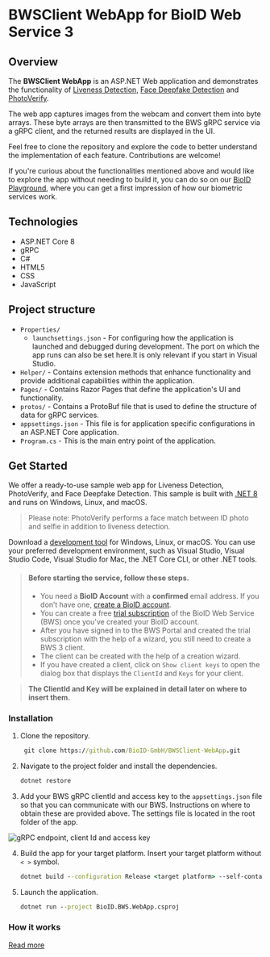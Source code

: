 ﻿# BWSClient WebApp for BioID Web Service 3

## Overview
The **BWSClient WebApp** is an ASP.NET Web application and demonstrates the functionality of
[Liveness Detection][liveness], [Face Deepfake Detection][deepfake] and [PhotoVerify][photoverify].

The web app captures images from the webcam and convert them into byte arrays. These byte arrays are then transmitted to the BWS gRPC service via a gRPC client,
and the returned results are displayed in the UI.

Feel free to clone the repository and explore the code to better understand the implementation of each feature. Contributions are welcome!

If you're curious about the functionalities mentioned above and would like to explore the app without needing to build it,
you can do so on our [BioID Playground][playground], where you can get a first impression of how our biometric services work.

## Technologies
- ASP.NET Core 8
- gRPC
- C#
- HTML5 
- CSS
- JavaScript

## Project structure
- `Properties/`
    - `launchsettings.json` - For configuring how the application is launched and debugged during development.
  The port on which the app runs can also be set here.It is only relevant if you start in Visual Studio.
- `Helper/` - Contains extension methods that enhance functionality and provide additional capabilities within the application.
- `Pages/` - Contains Razor Pages that define the application's UI and functionality.
- `protos/` - Contains a ProtoBuf file that is used to define the structure of data for gRPC services.
- `appsettings.json` - This file is for application specific configurations in an ASP.NET Core application.
- `Program.cs` - This is the main entry point of the application.

## Get Started
We offer a ready-to-use sample web app for Liveness Detection, PhotoVerify, and Face Deepfake Detection.
This sample is built with [.NET 8][dotnet8] and runs on Windows, Linux, and macOS.
> Please note: PhotoVerify performs a face match between ID photo and selfie in addition to liveness detection.

Download a [development tool][dotnettools] for Windows, Linux, or macOS. You can use your preferred development environment,
such as Visual Studio, Visual Studio Code, Visual Studio for Mac, the .NET Core CLI, or other .NET tools.


> #### Before starting the service, follow these steps.
> - You need a **BioID Account** with a **confirmed** email address. If you don’t have one, [create a BioID account][bioidaccountregister].
> - You can create a free [trial subscription][trial] of the BioID Web Service (BWS) once you've created your BioID account.
> - After you have signed in to the BWS Portal and created the trial subscription with the help of a wizard, you still need to create a BWS 3 client.
> - The client can be created with the help of a creation wizard.
> - If you have created a client, click on `Show client keys` to open the dialog box that displays the `ClientId` and `Keys` for your client.

>  **The ClientId and Key will be explained in detail later on where to insert them.** 
  

### Installation
  
1. Clone the repository.
   ```cmd
    git clone https://github.com/BioID-GmbH/BWSClient-WebApp.git
    ```

2. Navigate to the project folder and install the dependencies.
    ```cmd
    dotnet restore
    ```

3. Add your BWS gRPC clientId and access key to the `appsettings.json` file so that you can communicate with our BWS.
Instructions on where to obtain these are provided above.
The settings file is located in the root folder of the app.


![gRPC endpoint, client Id and access key](/bwsSettings.png)


4. Build the app for your target platform. Insert your target platform without `< >` symbol.
    ```cmd
   dotnet build --configuration Release <target platform> --self-contained true
   ```

5. Launch the application.
    ```cmd
    dotnet run --project BioID.BWS.WebApp.csproj
    ```
### How it works 
[Read more](workflow.md)



[dotnet8]: https://dotnet.microsoft.com/download "Download .NET8"
[dotnettools]: https://dotnet.microsoft.com/platform/tools ".NET Tools & Editors"
[bioidaccountregister]: https://account.bioid.com/Account/Register "Register a BioID account" 
[trial]: https://bwsportal.bioid.com/ "Create a free trial subscription"
[bwsportal]: https://bwsportal.bioid.com "BWS Portal"
[liveness]: https://www.bioid.com/liveness-detection/ "Presentation attack detection."
[photoverify]: https://www.bioid.com/identity-verification-photoverify/ "PhotoVerify"
[deepfake]: https://www.bioid.com/deepfake-detection/ "Face DeeepFake Detection"
[playground]: https://playground.bioid.com "BioID Playground"


